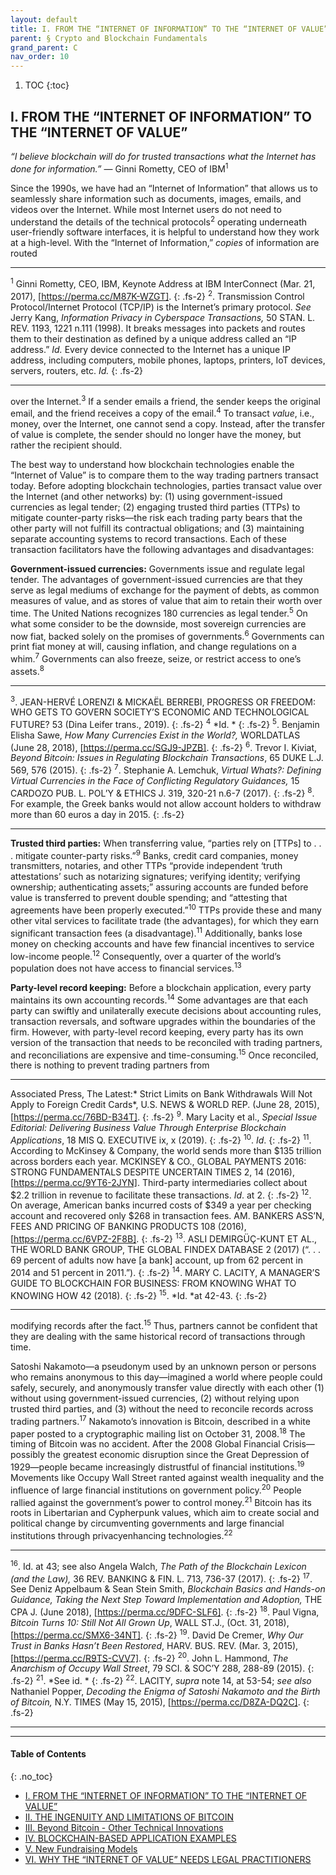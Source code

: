 ```yaml
---
layout: default
title: I. FROM THE “INTERNET OF INFORMATION” TO THE “INTERNET OF VALUE”
parent: § Crypto and Blockchain Fundamentals 
grand_parent: C 
nav_order: 10 
---
```

<style>
.dont-break-out {
  /* These are technically the same, but use both */
  overflow-wrap: break-word;
  word-wrap: break-word;

  -ms-word-break: break-all;
  /* This is the dangerous one in WebKit, as it breaks things wherever */
  word-break: break-all;
  /* Instead use this non-standard one: */
  word-break: break-word;
}
</style>

<div class="dont-break-out" markdown="1">

1. TOC
{:toc}

## I. FROM THE “INTERNET OF INFORMATION” TO THE “INTERNET OF VALUE”

*“I believe blockchain will do for trusted transactions what the Internet has done for information.”* — Ginni Rometty, CEO of IBM<sup>1</sup>

Since the 1990s, we have had an “Internet of Information” that allows us to seamlessly share information such as documents, images, emails, and videos over the Internet. While most Internet users do not need to understand the details of the technical protocols<sup>2</sup> operating underneath user-friendly software interfaces, it is helpful to understand how they work at a high-level. With the “Internet of Information,” *copies* of information are routed

***
<sup>1</sup> Ginni Rometty, CEO, IBM, Keynote Address at IBM InterConnect (Mar. 21, 2017), [https://perma.cc/M87K-WZGT]. 
{: .fs-2}
<sup>2</sup>. Transmission Control Protocol/Internet Protocol (TCP/IP) is the Internet’s primary protocol. *See* Jerry Kang, *Information Privacy in Cyberspace Transactions,* 50 STAN. L. REV. 1193, 1221 n.111 (1998). It breaks messages into packets and routes them to their destination as defined by a unique address called an “IP address.” *Id.* Every device connected to the Internet has a unique IP address, including computers, mobile phones, laptops, printers, IoT devices, servers, routers, etc. *Id.*
{: .fs-2}
***

over the Internet.<sup>3</sup> If a sender emails a friend, the sender keeps the original email, and the friend receives a copy of the email.<sup>4</sup> To transact *value*, i.e., money, over the Internet, one cannot send a copy. Instead, after the transfer of value is complete, the sender should no longer have the money, but rather the recipient should.

The best way to understand how blockchain technologies enable the “Internet of Value” is to compare them to the way trading partners transact today. Before adopting blockchain technologies, parties transact value over the Internet (and other networks) by: (1) using government-issued currencies as legal tender; (2) engaging trusted third parties (TTPs) to mitigate counter-party risks—the risk each trading party bears that the other party will not fulfill its contractual obligations; and (3) maintaining separate accounting systems to record transactions. Each of these transaction facilitators have the following advantages and disadvantages:

**Government-issued currencies:** Governments issue and regulate legal tender. The advantages of government-issued currencies are that they serve as legal mediums of exchange for the payment of debts, as common measures of value, and as stores of value that aim to retain their worth over time. The United Nations recognizes 180 currencies as legal tender.<sup>5</sup> On what some consider to be the downside, most sovereign currencies are now fiat, backed solely on the promises of governments.<sup>6</sup> Governments can print fiat money at will, causing inflation, and change regulations on a whim.<sup>7</sup> Governments can also freeze, seize, or restrict access to one’s assets.<sup>8</sup>

***
<sup>3</sup>. JEAN-HERVÉ LORENZI & MICKAËL BERREBI, PROGRESS OR FREEDOM: WHO GETS TO GOVERN SOCIETY’S ECONOMIC AND TECHNOLOGICAL FUTURE? 53 (Dina Leifer trans., 2019). 
{: .fs-2}
<sup>4</sup> *Id. *
{: .fs-2}
<sup>5</sup>. Benjamin Elisha Sawe, *How Many Currencies Exist in the World?,* WORLDATLAS (June 28, 2018), [https://perma.cc/SGJ9-JPZB]. 
{: .fs-2}
<sup>6</sup>. Trevor I. Kiviat, *Beyond Bitcoin: Issues in Regulating Blockchain Transactions*, 65 DUKE L.J. 569, 576 (2015). 
{: .fs-2}
<sup>7</sup>. Stephanie A. Lemchuk, *Virtual Whats?: Defining Virtual Currencies in the Face of Conflicting Regulatory Guidances,* 15 CARDOZO PUB. L. POL’Y & ETHICS J. 319, 320-21 n.6-7 (2017). 
{: .fs-2}
<sup>8</sup>. For example, the Greek banks would not allow account holders to withdraw more than 60 euros a day in 2015.
{: .fs-2}
***

**Trusted third parties:** When transferring value, “parties rely on [TTPs] to . . . mitigate counter-party risks.”<sup>9</sup> Banks, credit card companies, money transmitters, notaries, and other TTPs “provide independent ‘truth attestations’ such as notarizing signatures; verifying identity; verifying ownership; authenticating assets;” assuring accounts are funded before value is transferred to prevent double spending; and “attesting that agreements have been properly executed.”<sup>10</sup> TTPs provide these and many other vital services to facilitate trade (the advantages), for which they earn significant transaction fees (a disadvantage).<sup>11</sup> Additionally, banks lose money on checking accounts and have few financial incentives to service low-income people.<sup>12</sup> Consequently, over a quarter of the world’s population does not have access to financial services.<sup>13</sup>

**Party-level record keeping:** Before a blockchain application, every party maintains its own accounting records.<sup>14</sup> Some advantages are that each party can swiftly and unilaterally execute decisions about accounting rules, transaction reversals, and software upgrades within the boundaries of the firm. However, with party-level record keeping, every party has its own version of the transaction that needs to be reconciled with trading partners, and reconciliations are expensive and time-consuming.<sup>15</sup> Once reconciled, there is nothing to prevent trading partners from

***
Associated Press, The Latest:* Strict Limits on Bank Withdrawals Will Not Apply to Foreign Credit Cards*, U.S. NEWS & WORLD REP. (June 28, 2015), [https://perma.cc/76BD-B34T]. 
{: .fs-2}
<sup>9</sup>. Mary Lacity et al., *Special Issue Editorial: Delivering Business Value Through Enterprise Blockchain Applications*, 18 MIS Q. EXECUTIVE ix, x (2019). 
{: .fs-2}
<sup>10</sup>. *Id*. 
{: .fs-2}
<sup>11</sup>. According to McKinsey & Company, the world sends more than $135 trillion across borders each year. MCKINSEY & CO., GLOBAL PAYMENTS 2016: STRONG FUNDAMENTALS DESPITE UNCERTAIN TIMES 2, 14 (2016), [https://perma.cc/9YT6-2JYN]. Third-party intermediaries collect about $2.2 trillion in revenue to facilitate these transactions. *Id*. at 2. 
{: .fs-2}
<sup>12</sup>. On average, American banks incurred costs of $349 a year per checking account and recovered only $268 in transaction fees. AM. BANKERS ASS’N, FEES AND PRICING OF BANKING PRODUCTS 108 (2016), [https://perma.cc/6VPZ-2F8B]. 
{: .fs-2}
<sup>13</sup>. ASLI DEMIRGÜÇ-KUNT ET AL., THE WORLD BANK GROUP, THE GLOBAL FINDEX DATABASE 2 (2017) (“. . . 69 percent of adults now have [a bank] account, up from 62 percent in 2014 and 51 percent in 2011.”). 
{: .fs-2}
<sup>14</sup>. MARY C. LACITY, A MANAGER’S GUIDE TO BLOCKCHAIN FOR BUSINESS: FROM KNOWING WHAT TO KNOWING HOW 42 (2018). 
{: .fs-2}
<sup>15</sup>. *Id. *at 42-43.
{: .fs-2}
***

modifying records after the fact.<sup>15</sup> Thus, partners cannot be confident that they are dealing with the same historical record of transactions through time.

Satoshi Nakamoto—a pseudonym used by an unknown person or persons who remains anonymous to this day—imagined a world where people could safely, securely, and anonymously transfer value directly with each other (1) without using government-issued currencies, (2) without relying upon trusted third parties, and (3) without the need to reconcile records across trading partners.<sup>17</sup> Nakamoto’s innovation is Bitcoin, described in a white paper posted to a cryptographic mailing list on October 31, 2008.<sup>18</sup> The timing of Bitcoin was no accident. After the 2008 Global Financial Crisis—possibly the greatest economic disruption since the Great Depression of 1929—people became increasingly distrustful of financial institutions.<sup>19</sup> Movements like Occupy Wall Street ranted against wealth inequality and the influence of large financial institutions on government policy.<sup>20</sup> People rallied against the government’s power to control money.<sup>21</sup> Bitcoin has its roots in Libertarian and Cypherpunk values, which aim to create social and political change by circumventing governments and large financial institutions through privacyenhancing technologies.<sup>22</sup>

***
<sup>16</sup>. Id. at 43; see also Angela Walch, *The Path of the Blockchain Lexicon (and the Law),* 36 REV. BANKING & FIN. L. 713, 736-37 (2017). 
{: .fs-2}
<sup>17</sup>. See Deniz Appelbaum & Sean Stein Smith, *Blockchain Basics and Hands-on Guidance, Taking the Next Step Toward Implementation and Adoption,* THE CPA J. (June 2018), [https://perma.cc/9DFC-SLF6]. 
{: .fs-2}
<sup>18</sup>. Paul Vigna, *Bitcoin Turns 10: Still Not All Grown Up*, WALL ST.J., (Oct. 31, 2018), [https://perma.cc/SMX6-34NT]. 
{: .fs-2}
<sup>19</sup>. David De Cremer, *Why Our Trust in Banks Hasn’t Been Restored*, HARV. BUS. REV. (Mar. 3, 2015), [https://perma.cc/R9TS-CVV7]. 
{: .fs-2}
<sup>20</sup>. John L. Hammond, *The Anarchism of Occupy Wall Street*, 79 SCI. & SOC’Y 288, 288-89 (2015). 
{: .fs-2}
<sup>21</sup>. *See id. *
{: .fs-2}
<sup>22</sup>. LACITY, *supra* note 14, at 53-54; *see also* Nathaniel Popper, *Decoding the Enigma of Satoshi Nakamoto and the Birth of Bitcoin,* N.Y. TIMES (May 15, 2015), [https://perma.cc/D8ZA-DQ2C].
{: .fs-2}
***

***

#### Table of Contents
{: .no_toc}
<ul><li> <a href="/docs/cryptocurrency/crypto-and-blockchain-fundamentals-1/">I. FROM THE “INTERNET OF INFORMATION” TO THE “INTERNET OF VALUE”</a></li><li> <a href="/docs/cryptocurrency/crypto-and-blockchain-fundamentals-2/">II. THE INGENUITY AND LIMITATIONS OF BITCOIN</a></li><li> <a href="/docs/cryptocurrency/crypto-and-blockchain-fundamentals-3/">III. Beyond Bitcoin - Other Technical Innovations</a></li><li> <a href="/docs/cryptocurrency/crypto-and-blockchain-fundamentals-4/">IV. BLOCKCHAIN-BASED APPLICATION EXAMPLES</a></li><li> <a href="/docs/cryptocurrency/crypto-and-blockchain-fundamentals-5/">V. New Fundraising Models</a></li><li> <a href="/docs/cryptocurrency/crypto-and-blockchain-fundamentals-6/">VI. WHY THE “INTERNET OF VALUE” NEEDS LEGAL PRACTITIONERS</a></li></ul>
</div>
